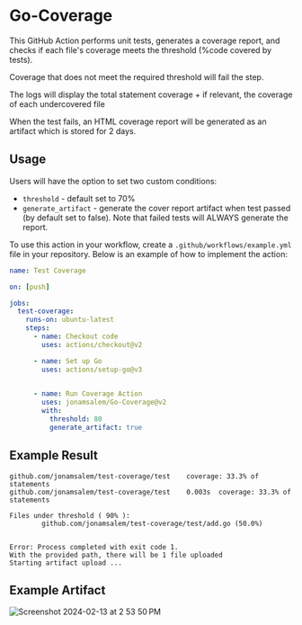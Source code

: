 # Go-Coverage

This GitHub Action performs unit tests, generates a coverage report, and checks if each file's coverage meets the threshold (%code covered by tests). 

Coverage that does not meet the required threshold will fail the step.

The logs will display the total statement coverage +  if relevant, the coverage of each undercovered file

When the test fails, an HTML coverage report will be generated as an artifact which is stored for 2 days. 

## Usage

Users will have the option to set two custom conditions:
* `threshold` - default set to 70%
* `generate_artifact` -  generate the cover report artifact when test passed (by default set to false). Note that failed tests will ALWAYS generate the report.

To use this action in your workflow, create a `.github/workflows/example.yml` file in your repository. Below is an example of how to implement the action:
```yaml
name: Test Coverage

on: [push]

jobs:
  test-coverage:
    runs-on: ubuntu-latest
    steps:
      - name: Checkout code
        uses: actions/checkout@v2

      - name: Set up Go
        uses: actions/setup-go@v3

      
      - name: Run Coverage Action
        uses: jonamsalem/Go-Coverage@v2
        with:
          threshold: 80 
          generate_artifact: true

```

## Example Result
```
github.com/jonamsalem/test-coverage/test	coverage: 33.3% of statements
github.com/jonamsalem/test-coverage/test	0.003s	coverage: 33.3% of statements

Files under threshold ( 90% ):
        github.com/jonamsalem/test-coverage/test/add.go (50.0%)
  

Error: Process completed with exit code 1.
With the provided path, there will be 1 file uploaded
Starting artifact upload ...
```

## Example Artifact


![Screenshot 2024-02-13 at 2 53 50 PM](https://github.com/jonamsalem/Go-Coverage/assets/133527937/891b30a5-5839-48c2-a17f-d8de97183d60)

